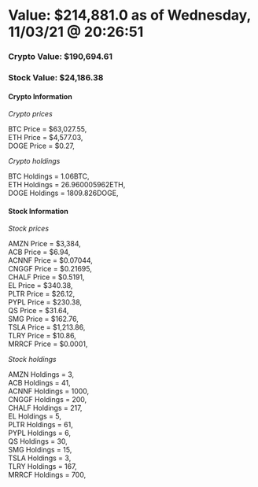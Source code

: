 # Value: $214,881.0 as of Wednesday, 11/03/21 @ 20:26:51 

### Crypto Value: $190,694.61

### Stock Value: $24,186.38

#### Crypto Information 
*Crypto prices* 

BTC Price = $63,027.55,  
ETH Price = $4,577.03,  
DOGE Price = $0.27,  


*Crypto holdings* 

BTC Holdings = 1.06BTC,  
ETH Holdings = 26.960005962ETH,  
DOGE Holdings = 1809.826DOGE,  


#### Stock Information 

*Stock prices* 

AMZN Price = $3,384,  
ACB Price = $6.94,  
ACNNF Price = $0.07044,  
CNGGF Price = $0.21695,  
CHALF Price = $0.5191,  
EL Price = $340.38,  
PLTR Price = $26.12,  
PYPL Price = $230.38,  
QS Price = $31.64,  
SMG Price = $162.76,  
TSLA Price = $1,213.86,  
TLRY Price = $10.86,  
MRRCF Price = $0.0001,  


*Stock holdings* 

AMZN Holdings = 3,  
ACB Holdings = 41,  
ACNNF Holdings = 1000,  
CNGGF Holdings = 200,  
CHALF Holdings = 217,  
EL Holdings = 5,  
PLTR Holdings = 61,  
PYPL Holdings = 6,  
QS Holdings = 30,  
SMG Holdings = 15,  
TSLA Holdings = 3,  
TLRY Holdings = 167,  
MRRCF Holdings = 700,  


